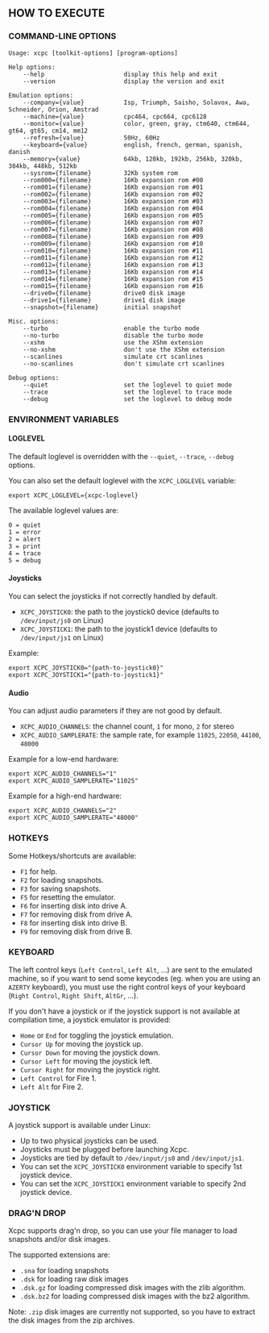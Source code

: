 ## HOW TO EXECUTE

### COMMAND-LINE OPTIONS

```
Usage: xcpc [toolkit-options] [program-options]

Help options:
    --help                      display this help and exit
    --version                   display the version and exit

Emulation options:
    --company={value}           Isp, Triumph, Saisho, Solavox, Awa, Schneider, Orion, Amstrad
    --machine={value}           cpc464, cpc664, cpc6128
    --monitor={value}           color, green, gray, ctm640, ctm644, gt64, gt65, cm14, mm12
    --refresh={value}           50Hz, 60Hz
    --keyboard={value}          english, french, german, spanish, danish
    --memory={value}            64kb, 128kb, 192kb, 256kb, 320kb, 384kb, 448kb, 512kb
    --sysrom={filename}         32Kb system rom
    --rom000={filename}         16Kb expansion rom #00
    --rom001={filename}         16Kb expansion rom #01
    --rom002={filename}         16Kb expansion rom #02
    --rom003={filename}         16Kb expansion rom #03
    --rom004={filename}         16Kb expansion rom #04
    --rom005={filename}         16Kb expansion rom #05
    --rom006={filename}         16Kb expansion rom #07
    --rom007={filename}         16Kb expansion rom #08
    --rom008={filename}         16Kb expansion rom #09
    --rom009={filename}         16Kb expansion rom #10
    --rom010={filename}         16Kb expansion rom #11
    --rom011={filename}         16Kb expansion rom #12
    --rom012={filename}         16Kb expansion rom #13
    --rom013={filename}         16Kb expansion rom #14
    --rom014={filename}         16Kb expansion rom #15
    --rom015={filename}         16Kb expansion rom #16
    --drive0={filename}         drive0 disk image
    --drive1={filename}         drive1 disk image
    --snapshot={filename}       initial snapshot

Misc. options:
    --turbo                     enable the turbo mode
    --no-turbo                  disable the turbo mode
    --xshm                      use the XShm extension
    --no-xshm                   don't use the XShm extension
    --scanlines                 simulate crt scanlines
    --no-scanlines              don't simulate crt scanlines

Debug options:
    --quiet                     set the loglevel to quiet mode
    --trace                     set the loglevel to trace mode
    --debug                     set the loglevel to debug mode

```

### ENVIRONMENT VARIABLES

#### LOGLEVEL

The default loglevel is overridden with the `--quiet`, `--trace`, `--debug` options.

You can also set the default loglevel with the `XCPC_LOGLEVEL` variable:

```
export XCPC_LOGLEVEL={xcpc-loglevel}
```

The available loglevel values are:

```
0 = quiet
1 = error
2 = alert
3 = print
4 = trace
5 = debug
```

#### Joysticks

You can select the joysticks if not correctly handled by default.

  - `XCPC_JOYSTICK0`: the path to the joystick0 device (defaults to `/dev/input/js0` on Linux)
  - `XCPC_JOYSTICK1`: the path to the joystick1 device (defaults to `/dev/input/js1` on Linux)

Example:

```
export XCPC_JOYSTICK0="{path-to-joystick0}"
export XCPC_JOYSTICK1="{path-to-joystick1}"
```

#### Audio

You can adjust audio parameters if they are not good by default.

  - `XCPC_AUDIO_CHANNELS`: the channel count, `1` for mono, `2` for stereo
  - `XCPC_AUDIO_SAMPLERATE`: the sample rate, for example `11025`, `22050`, `44100`, `48000`

Example for a low-end hardware:

```
export XCPC_AUDIO_CHANNELS="1"
export XCPC_AUDIO_SAMPLERATE="11025"
```

Example for a high-end hardware:

```
export XCPC_AUDIO_CHANNELS="2"
export XCPC_AUDIO_SAMPLERATE="48000"
```

### HOTKEYS

Some Hotkeys/shortcuts are available:

  - `F1` for help.
  - `F2` for loading snapshots.
  - `F3` for saving snapshots.
  - `F5` for resetting the emulator.
  - `F6` for inserting disk into drive A.
  - `F7` for removing disk from drive A.
  - `F8` for inserting disk into drive B.
  - `F9` for removing disk from drive B.

### KEYBOARD

The left control keys (`Left Control`, `Left Alt`, ...) are sent to the emulated machine, so if you want to send some keycodes (eg. when you are using an `AZERTY` keyboard), you must use the right control keys of your keyboard (`Right Control`, `Right Shift`, `AltGr`, ...).

If you don't have a joystick or if the joystick support is not available at compilation time, a joystick emulator is provided:

  - `Home` or `End` for toggling the joystick emulation.
  - `Cursor Up` for moving the joystick up.
  - `Cursor Down` for moving the joystick down.
  - `Cursor Left` for moving the joystick left.
  - `Cursor Right` for moving the joystick right.
  - `Left Control` for Fire 1.
  - `Left Alt` for Fire 2.

### JOYSTICK

A joystick support is available under Linux:

  - Up to two physical joysticks can be used.
  - Joysticks must be plugged before launching Xcpc.
  - Joysticks are tied by default to `/dev/input/js0` and `/dev/input/js1`.
  - You can set the `XCPC_JOYSTICK0` environment variable to specify 1st joystick device.
  - You can set the `XCPC_JOYSTICK1` environment variable to specify 2nd joystick device.

### DRAG'N DROP

Xcpc supports drag'n drop, so you can use your file manager to load snapshots and/or disk images.

The supported extensions are:

  - `.sna` for loading snapshots
  - `.dsk` for loading raw disk images
  - `.dsk.gz` for loading compressed disk images with the zlib algorithm.
  - `.dsk.bz2` for loading compressed disk images with the bz2 algorithm.

Note: `.zip` disk images are currently not supported, so you have to extract the disk images from the zip archives.

